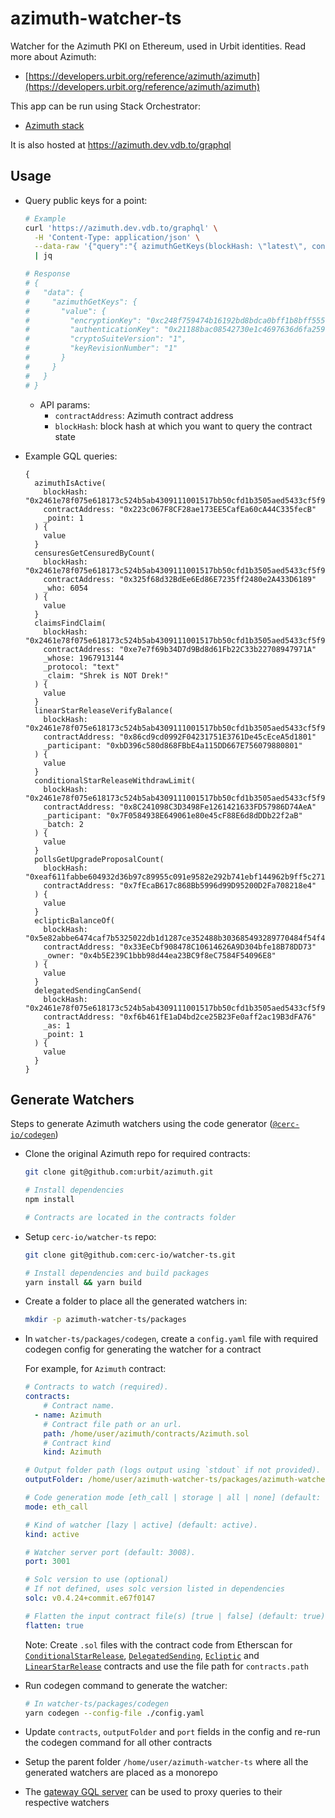# azimuth-watcher-ts

Watcher for the Azimuth PKI on Ethereum, used in Urbit identities. Read more about Azimuth:

* [https://developers.urbit.org/reference/azimuth/azimuth](https://developers.urbit.org/reference/azimuth/azimuth)

This app can be run using Stack Orchestrator:

* [Azimuth stack](https://git.vdb.to/cerc-io/stack-orchestrator/src/branch/main/app/data/stacks/azimuth)

It is also hosted at <https://azimuth.dev.vdb.to/graphql>

## Usage

* Query public keys for a point:

  ```bash
  # Example
  curl 'https://azimuth.dev.vdb.to/graphql' \
    -H 'Content-Type: application/json' \
    --data-raw '{"query":"{ azimuthGetKeys(blockHash: \"latest\", contractAddress: \"0x223c067F8CF28ae173EE5CafEa60cA44C335fecB\", _point: 58213) { value { encryptionKey: value0 authenticationKey: value1 cryptoSuiteVersion: value2 keyRevisionNumber: value3 } } }"}' \
    | jq

  # Response
  # {
  #   "data": {
  #     "azimuthGetKeys": {
  #       "value": {
  #         "encryptionKey": "0xc248f759474b16192bd8bdca0bff1b8bff555cd3d118022095331d6d98690c6d",
  #         "authenticationKey": "0x21188bac08542730e1c4697636d6fa25968f404470ccf917756f05e28c69045a",
  #         "cryptoSuiteVersion": "1",
  #         "keyRevisionNumber": "1"
  #       }
  #     }
  #   }
  # }
  ```

  * API params:
    * `contractAddress`: Azimuth contract address
    * `blockHash`: block hash at which you want to query the contract state

* Example GQL queries:

  ```gql
  {
    azimuthIsActive(
      blockHash: "0x2461e78f075e618173c524b5ab4309111001517bb50cfd1b3505aed5433cf5f9"
      contractAddress: "0x223c067F8CF28ae173EE5CafEa60cA44C335fecB"
      _point: 1
    ) {
      value
    }
    censuresGetCensuredByCount(
      blockHash: "0x2461e78f075e618173c524b5ab4309111001517bb50cfd1b3505aed5433cf5f9"
      contractAddress: "0x325f68d32BdEe6Ed86E7235ff2480e2A433D6189"
      _who: 6054
    ) {
      value
    }
    claimsFindClaim(
      blockHash: "0x2461e78f075e618173c524b5ab4309111001517bb50cfd1b3505aed5433cf5f9"
      contractAddress: "0xe7e7f69b34D7d9Bd8d61Fb22C33b22708947971A"
      _whose: 1967913144
      _protocol: "text"
      _claim: "Shrek is NOT Drek!"
    ) {
      value
    }
    linearStarReleaseVerifyBalance(
      blockHash: "0x2461e78f075e618173c524b5ab4309111001517bb50cfd1b3505aed5433cf5f9"
      contractAddress: "0x86cd9cd0992F04231751E3761De45cEceA5d1801"
      _participant: "0xbD396c580d868FBbE4a115DD667E756079880801"
    ) {
      value
    }
    conditionalStarReleaseWithdrawLimit(
      blockHash: "0x2461e78f075e618173c524b5ab4309111001517bb50cfd1b3505aed5433cf5f9"
      contractAddress: "0x8C241098C3D3498Fe1261421633FD57986D74AeA"
      _participant: "0x7F0584938E649061e80e45cF88E6d8dDDb22f2aB"
      _batch: 2
    ) {
      value
    }
    pollsGetUpgradeProposalCount(
      blockHash: "0xeaf611fabbe604932d36b97c89955c091e9582e292b741ebf144962b9ff5c271"
      contractAddress: "0x7fEcaB617c868Bb5996d99D95200D2Fa708218e4"
    ) {
      value
    }
    eclipticBalanceOf(
      blockHash: "0x5e82abbe6474caf7b5325022db1d1287ce352488b303685493289770484f54f4"
      contractAddress: "0x33EeCbf908478C10614626A9D304bfe18B78DD73"
      _owner: "0x4b5E239C1bbb98d44ea23BC9f8eC7584F54096E8"
    ) {
      value
    }
    delegatedSendingCanSend(
      blockHash: "0x2461e78f075e618173c524b5ab4309111001517bb50cfd1b3505aed5433cf5f9"
      contractAddress: "0xf6b461fE1aD4bd2ce25B23Fe0aff2ac19B3dFA76"
      _as: 1
      _point: 1
    ) {
      value
    }
  }
  ```

## Generate Watchers

Steps to generate Azimuth watchers using the code generator ([`@cerc-io/codegen`](https://github.com/cerc-io/watcher-ts/tree/v0.2.76/packages/codegen))

* Clone the original Azimuth repo for required contracts:

  ```bash
  git clone git@github.com:urbit/azimuth.git

  # Install dependencies
  npm install

  # Contracts are located in the contracts folder
  ```

* Setup `cerc-io/watcher-ts` repo:

  ```bash
  git clone git@github.com:cerc-io/watcher-ts.git

  # Install dependencies and build packages
  yarn install && yarn build
  ```

* Create a folder to place all the generated watchers in:

  ```bash
  mkdir -p azimuth-watcher-ts/packages
  ```

* In `watcher-ts/packages/codegen`, create a `config.yaml` file with required codegen config for generating the watcher for a contract

  For example, for `Azimuth` contract:

  ```yaml
  # Contracts to watch (required).
  contracts:
      # Contract name.
    - name: Azimuth
      # Contract file path or an url.
      path: /home/user/azimuth/contracts/Azimuth.sol
      # Contract kind
      kind: Azimuth

  # Output folder path (logs output using `stdout` if not provided).
  outputFolder: /home/user/azimuth-watcher-ts/packages/azimuth-watcher

  # Code generation mode [eth_call | storage | all | none] (default: none).
  mode: eth_call

  # Kind of watcher [lazy | active] (default: active).
  kind: active

  # Watcher server port (default: 3008).
  port: 3001

  # Solc version to use (optional)
  # If not defined, uses solc version listed in dependencies
  solc: v0.4.24+commit.e67f0147

  # Flatten the input contract file(s) [true | false] (default: true).
  flatten: true
  ```

  Note: Create `.sol` files with the contract code from Etherscan for [`ConditionalStarRelease`](https://etherscan.io/address/0x8C241098C3D3498Fe1261421633FD57986D74AeA#code), [`DelegatedSending`](https://etherscan.io/address/0xf6b461fe1ad4bd2ce25b23fe0aff2ac19b3dfa76#code), [`Ecliptic`](https://etherscan.io/address/ecliptic.eth#code) and [`LinearStarRelease`](https://etherscan.io/address/0x86cd9cd0992F04231751E3761De45cEceA5d1801#code) contracts and use the file path for `contracts.path`

* Run codegen command to generate the watcher:

  ```bash
  # In watcher-ts/packages/codegen
  yarn codegen --config-file ./config.yaml
  ```

* Update `contracts`, `outputFolder` and `port` fields in the config and re-run the codegen command for all other contracts

* Setup the parent folder `/home/user/azimuth-watcher-ts` where all the generated watchers are placed as a monorepo

* The [gateway GQL server](packages/gateway-server) can be used to proxy queries to their respective watchers
